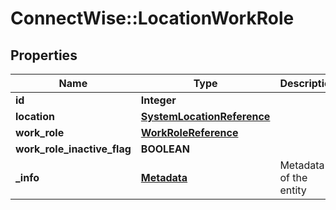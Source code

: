 # ConnectWise::LocationWorkRole

## Properties
Name | Type | Description | Notes
------------ | ------------- | ------------- | -------------
**id** | **Integer** |  | [optional] 
**location** | [**SystemLocationReference**](SystemLocationReference.md) |  | [optional] 
**work_role** | [**WorkRoleReference**](WorkRoleReference.md) |  | [optional] 
**work_role_inactive_flag** | **BOOLEAN** |  | [optional] 
**_info** | [**Metadata**](Metadata.md) | Metadata of the entity | [optional] 


